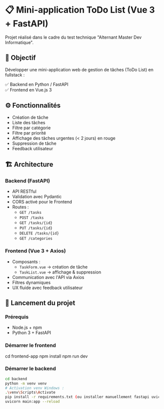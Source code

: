 # 📋 Mini-application ToDo List (Vue 3 + FastAPI)

Projet réalisé dans le cadre du test technique "Alternant Master Dev Informatique".

## 🎯 Objectif

Développer une mini-application web de gestion de tâches (ToDo List) en fullstack :

✅ Backend en Python / FastAPI  
✅ Frontend en Vue.js 3  

## ⚙️ Fonctionnalités

- Création de tâche
- Liste des tâches
- Filtre par catégorie
- Filtre par priorité
- Affichage des tâches urgentes (< 2 jours) en rouge
- Suppression de tâche
- Feedback utilisateur

## 🏗️ Architecture

### Backend (FastAPI)

- API RESTful
- Validation avec Pydantic
- CORS activé pour le Frontend
- Routes :
  - `GET /tasks`
  - `POST /tasks`
  - `GET /tasks/{id}`
  - `PUT /tasks/{id}`
  - `DELETE /tasks/{id}`
  - `GET /categories`

### Frontend (Vue 3 + Axios)

- Composants :
  - `TaskForm.vue` → création de tâche
  - `TaskList.vue` → affichage & suppression
- Communication avec l'API via Axios
- Filtres dynamiques
- UX fluide avec feedback utilisateur

## 🚀 Lancement du projet

### Prérequis

- Node.js + npm
- Python 3 + FastAPI
  
### Démarrer le frontend
cd frontend-app
npm install
npm run dev


### Démarrer le backend

```bash
cd backend
python -m venv venv
# Activation venv Windows :
.\venv\Scripts\Activate
pip install -r requirements.txt (ou installer manuellement fastapi uvicorn pydantic)
uvicorn main:app --reload

